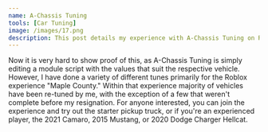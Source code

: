 ```yaml
---
name: A-Chassis Tuning
tools: [Car Tuning]
image: /images/17.png
description: This post details my experience with A-Chassis Tuning on Roblox.
---
```


<link rel="shortcut icon" type="image/x-icon" href="{{ "/images/favicon.ico" | prepend: site.baseurl }}" >

Now it is very hard to show proof of this, as A-Chassis Tuning is simply editing a module script with the values that suit the respective vehicle.
However, I have done a variety of different tunes primarily for the Roblox experience "Maple County." Within that experience majority of vehicles 
have been re-tuned by me, with the exception of a few that weren't complete before my resignation. For anyone interested, you can join the experience 
and try out the starter pickup truck, or if you're an experienced player, the 2021 Camaro, 2015 Mustang, or 2020 Dodge Charger Hellcat.

<script>
document.addEventListener("DOMContentLoaded", function() {
    var attribution = document.getElementById("attribution");
    if (attribution) {
        attribution.style.display = "none";
    }
});    
</script>
